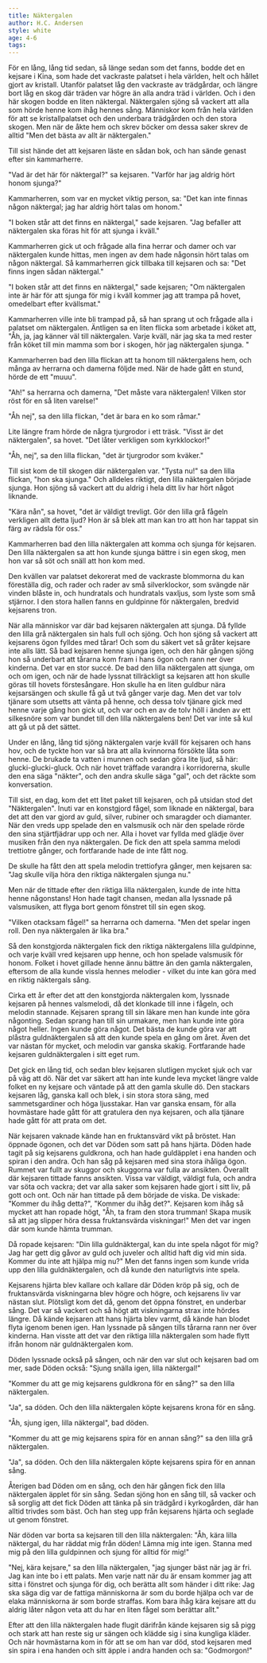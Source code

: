 ```yaml
---
title: Näktergalen
author: H.C. Andersen
style: white
age: 4-6
tags:
---
```


För en lång, lång tid sedan, så länge sedan som det fanns, bodde det en kejsare i Kina, som hade det vackraste palatset i hela världen, helt och hållet gjort av kristall. Utanför palatset låg den vackraste av trädgårdar, och längre bort låg en skog där träden var högre än alla andra träd i världen. Och i den här skogen bodde en liten näktergal. Näktergalen sjöng så vackert att alla som hörde henne kom ihåg hennes sång. Människor kom från hela världen för att se kristallpalatset och den underbara trädgården och den stora skogen. Men när de åkte hem och skrev böcker om dessa saker skrev de alltid "Men det bästa av allt är näktergalen."

Till sist hände det att kejsaren läste en sådan bok, och han sände genast efter sin kammarherre.

"Vad är det här för näktergal?" sa kejsaren. "Varför har jag aldrig hört honom sjunga?"

Kammarherren, som var en mycket viktig person, sa: "Det kan inte finnas någon näktergal; jag har aldrig hört talas om honom."

"I boken står att det finns en näktergal," sade kejsaren. "Jag befaller att näktergalen ska föras hit för att sjunga i kväll."

Kammarherren gick ut och frågade alla fina herrar och damer och var näktergalen kunde hittas, men ingen av dem hade någonsin hört talas om någon näktergal. Så kammarherren gick tillbaka till kejsaren och sa: "Det finns ingen sådan näktergal."

"I boken står att det finns en näktergal," sade kejsaren; "Om näktergalen inte är här för att sjunga för mig i kväll kommer jag att trampa på hovet, omedelbart efter kvällsmat."

Kammarherren ville inte bli trampad på, så han sprang ut och frågade alla i palatset om näktergalen. Äntligen sa en liten flicka som arbetade i köket att, "Åh, ja, jag känner väl till näktergalen. Varje kväll, när jag ska ta med rester från köket till min mamma som bor i skogen, hör jag näktergalen sjunga. "

Kammarherren bad den lilla flickan att ta honom till näktergalens hem, och många av herrarna och damerna följde med. När de hade gått en stund, hörde de ett "muuu".

"Ah!" sa herrarna och damerna, "Det måste vara näktergalen! Vilken stor röst för en så liten varelse!"

"Åh nej", sa den lilla flickan, "det är bara en ko som råmar."

Lite längre fram hörde de några tjurgrodor i ett träsk. "Visst är det näktergalen", sa hovet. "Det låter verkligen som kyrkklockor!"

"Åh, nej", sa den lilla flickan, "det är tjurgrodor som kväker."

Till sist kom de till skogen där näktergalen var. "Tysta nu!" sa den lilla flickan, "hon ska sjunga." Och alldeles riktigt, den lilla näktergalen började sjunga. Hon sjöng så vackert att du aldrig i hela ditt liv har hört något liknande.

"Kära nån", sa hovet, "det är väldigt trevligt. Gör den lilla grå fågeln verkligen allt detta ljud? Hon är så blek att man kan tro att hon har tappat sin färg av rädsla för oss."

Kammarherren bad den lilla näktergalen att komma och sjunga för kejsaren. Den lilla näktergalen sa att hon kunde sjunga bättre i sin egen skog, men hon var så söt och snäll att hon kom med.

Den kvällen var palatset dekorerat med de vackraste blommorna du kan föreställa dig, och rader och rader av små silverklockor, som svängde när vinden blåste in, och hundratals och hundratals vaxljus, som lyste som små stjärnor. I den stora hallen fanns en guldpinne för näktergalen, bredvid kejsarens tron.

När alla människor var där bad kejsaren näktergalen att sjunga. Då fyllde den lilla grå näktergalen sin hals full och sjöng. Och hon sjöng så vackert att kejsarens ögon fylldes med tårar! Och som du säkert vet så gråter kejsare inte alls lätt. Så bad kejsaren henne sjunga igen, och den här gången sjöng hon så underbart att tårarna kom fram i hans ögon och rann ner över kinderna. Det var en stor succé. De bad den lilla näktergalen att sjunga, om och om igen, och när de hade lyssnat tillräckligt sa kejsaren att hon skulle göras till hovets förstesångare. Hon skulle ha en liten guldbur nära kejsarsängen och skulle få gå ut två gånger varje dag. Men det var tolv tjänare som utsetts att vänta på henne, och dessa tolv tjänare gick med henne varje gång hon gick ut, och var och en av de tolv höll i änden av ett silkesnöre som var bundet till den lilla näktergalens ben! Det var inte så kul att gå ut på det sättet.

Under en lång, lång tid sjöng näktergalen varje kväll för kejsaren och hans hov, och de tyckte hon var så bra att alla kvinnorna försökte låta som henne. De brukade ta vatten i munnen och sedan göra lite ljud, så här: glucki-glucki-gluck. Och när hovet träffade varandra i korridorerna, skulle den ena säga "näkter", och den andra skulle säga "gal", och det räckte som konversation.

Till sist, en dag, kom det ett litet paket till kejsaren, och på utsidan stod det "Näktergalen". Inuti var en konstgjord fågel, som liknade en näktergal, bara det att den var gjord av guld, silver, rubiner och smaragder och diamanter. När den vreds upp spelade den en valsmusik och när den spelade rörde den sina stjärtfjädrar upp och ner. Alla i hovet var fyllda med glädje över musiken från den nya näktergalen. De fick den att spela samma melodi trettiotre gånger, och fortfarande hade de inte fått nog.

De skulle ha fått den att spela melodin trettiofyra gånger, men kejsaren sa: "Jag skulle vilja höra den riktiga näktergalen sjunga nu."

Men när de tittade efter den riktiga lilla näktergalen, kunde de inte hitta henne någonstans! Hon hade tagit chansen, medan alla lyssnade på valsmusiken, att flyga bort genom fönstret till sin egen skog.

"Vilken otacksam fågel!" sa herrarna och damerna. "Men det spelar ingen roll. Den nya näktergalen är lika bra."

Så den konstgjorda näktergalen fick den riktiga näktergalens lilla guldpinne, och varje kväll vred kejsaren upp henne, och hon spelade valsmusik för honom. Folket i hovet gillade henne ännu bättre än den gamla näktergalen, eftersom de alla kunde vissla hennes melodier - vilket du inte kan göra med en riktig näktergals sång.

Cirka ett år efter det att den konstgjorda näktergalen kom, lyssnade kejsaren på hennes valsmelodi, då det klonkade till inne i fågeln, och melodin stannade. Kejsaren sprang till sin läkare men han kunde inte göra någonting. Sedan sprang han till sin urmakare, men han kunde inte göra något heller. Ingen kunde göra något. Det bästa de kunde göra var att plåstra guldnäktergalen så att den kunde spela en gång om året. Även det var nästan för mycket, och melodin var ganska skakig. Fortfarande hade kejsaren guldnäktergalen i sitt eget rum.

Det gick en lång tid, och sedan blev kejsaren slutligen mycket sjuk och var på väg att dö. När det var säkert att han inte kunde leva mycket längre valde folket en ny kejsare och väntade på att den gamla skulle dö. Den stackars kejsaren låg, ganska kall och blek, i sin stora stora säng, med sammetsgardiner och höga ljusstakar. Han var ganska ensam, för alla hovmästare hade gått för att gratulera den nya kejsaren, och alla tjänare hade gått för att prata om det.

När kejsaren vaknade kände han en fruktansvärd vikt på bröstet. Han öppnade ögonen, och det var Döden som satt på hans hjärta. Döden hade tagit på sig kejsarens guldkrona, och han hade guldäpplet i ena handen och spiran i den andra. Och han såg på kejsaren med sina stora ihåliga ögon. Rummet var fullt av skuggor och skuggorna var fulla av ansikten. Överallt där kejsaren tittade fanns ansikten. Vissa var väldigt, väldigt fula, och andra var söta och vackra; det var alla saker som kejsaren hade gjort i sitt liv, på gott och ont. Och när han tittade på dem började de viska. De viskade: "Kommer du ihåg detta?", "Kommer du ihåg det?". Kejsaren kom ihåg så mycket att han ropade högt, "Åh, ta fram den stora trumman! Skapa musik så att jag slipper höra dessa fruktansvärda viskningar!" Men det var ingen där som kunde hämta trumman.

Då ropade kejsaren: "Din lilla guldnäktergal, kan du inte spela något för mig? Jag har gett dig gåvor av guld och juveler och alltid haft dig vid min sida. Kommer du inte att hjälpa mig nu?" Men det fanns ingen som kunde vrida upp den lilla guldnäktergalen, och då kunde den naturligtvis inte spela.

Kejsarens hjärta blev kallare och kallare där Döden kröp på sig, och de fruktansvärda viskningarna blev högre och högre, och kejsarens liv var nästan slut. Plötsligt kom det då, genom det öppna fönstret, en underbar sång. Det var så vackert och så högt att viskningarna strax inte hördes längre. Då kände kejsaren att hans hjärta blev varmt, då kände han blodet flyta igenom benen igen. Han lyssnade på sången tills tårarna rann ner över kinderna. Han visste att det var den riktiga lilla näktergalen som hade flytt ifrån honom när guldnäktergalen kom.

Döden lyssnade också på sången, och när den var slut och kejsaren bad om mer, sade Döden också: "Sjung snälla igen, lilla näktergal!"

"Kommer du att ge mig kejsarens guldkrona för en sång?" sa den lilla näktergalen.

"Ja", sa döden. Och den lilla näktergalen köpte kejsarens krona för en sång.

"Åh, sjung igen, lilla näktergal", bad döden.

"Kommer du att ge mig kejsarens spira för en annan sång?" sa den lilla grå näktergalen.

"Ja", sa döden. Och den lilla näktergalen köpte kejsarens spira för en annan sång.

Återigen bad Döden om en sång, och den här gången fick den lilla näktergalen äpplet för sin sång. Sedan sjöng hon en sång till, så vacker och så sorglig att det fick Döden att tänka på sin trädgård i kyrkogården, där han alltid trivdes som bäst. Och han steg upp från kejsarens hjärta och seglade ut genom fönstret.

När döden var borta sa kejsaren till den lilla näktergalen: "Åh, kära lilla näktergal, du har räddat mig från döden! Lämna mig inte igen. Stanna med mig på den lilla guldpinnen och sjung för alltid för mig!"

"Nej, kära kejsare," sa den lilla näktergalen, "jag sjunger bäst när jag är fri. Jag kan inte bo i ett palats. Men varje natt när du är ensam kommer jag att sitta i fönstret och sjunga för dig, och berätta allt som händer i ditt rike: Jag ska säga dig var de fattiga människorna är som du borde hjälpa och var de elaka människorna är som borde straffas. Kom bara ihåg kära kejsare att du aldrig låter någon veta att du har en liten fågel som berättar allt."

Efter att den lilla näktergalen hade flugit därifrån kände kejsaren sig så pigg och stark att han reste sig ur sängen och klädde sig i sina kungliga kläder. Och när hovmästarna kom in för att se om han var död, stod kejsaren med sin spira i ena handen och sitt äpple i andra handen och sa: "Godmorgon!"
